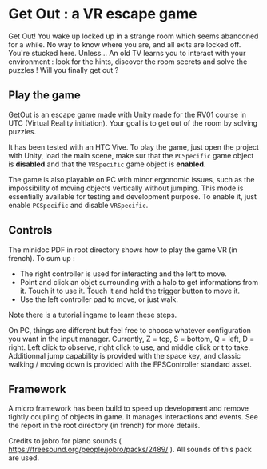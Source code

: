 # Get Out : a VR escape game

Get Out! You wake up locked up in a strange room which seems abandoned for a while. No way to know where you are, and all exits are locked off. You're stucked here. Unless... An old TV learns you to interact with your environment : look for the hints, discover the room secrets and solve the puzzles ! Will you finally get out ?

## Play the game

GetOut is an escape game made with Unity made for the RV01 course in UTC (Virtual Reality initiation). Your goal is to get out of the room by solving puzzles.

It has been tested with an HTC Vive. To play the game, just open the project with Unity, load the main scene, make sur that the `PCSpecific` game object is **disabled** and that the `VRSpecific` game object is **enabled**.

The game is also playable on PC with minor ergonomic issues, such as the impossibility of moving objects vertically without jumping. This mode is essentially available for testing and development purpose. To enable it, just enable `PCSpecific` and disable `VRSpecific`.

## Controls

The minidoc PDF in root directory shows how to play the game VR (in french). To sum up :
* The right controller is used for interacting and the left to move.
* Point and click an objet surrounding with a halo to get informations from it. Touch it to use it. Touch it and hold the trigger button to move it.
* Use the left controller pad to move, or just walk.

Note there is a tutorial ingame to learn these steps.

On PC, things are different but feel free to choose whatever configuration you want in the input manager. Currently, Z = top, S = bottom, Q = left, D = right. Left click to observe, right click to use, and middle click or t to take. Additionnal jump capability is provided with the space key, and classic walking / moving down is provided with the FPSController standard asset.

## Framework

A micro framework has been build to speed up development and remove tightly coupling of objects in game. It manages interactions and events. See the report in the root directory (in french) for more details.

Credits to jobro for piano sounds ( https://freesound.org/people/jobro/packs/2489/ ). All sounds of this pack are used.

